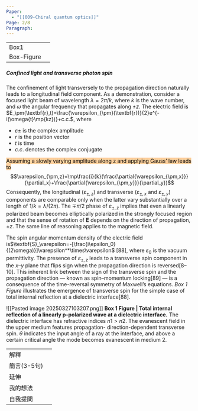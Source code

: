 ```yaml
---
Paper:
  - "[[009-Chiral quantum optics]]"
Page: 2/8
Paragraph:
---
```


|            |     |
| ---------- | --- |
| Box1       |     |
| Box-Figure |     |



##### Confined light and transverse photon spin

The confinement of light transversely to the propagation direction naturally leads to a longitudinal field component. As a demonstration, consider a focused light beam of wavelength $λ =  2π /k$, where $k$ is the wave number, and $ω$ the angular frequency that propagates along $± z$. The electric field is $E_\pm(\textbf{r},t)=\frac{\varepsilon_{\pm}(\textbf{r})}{2}e^{-i(\omega{t}\mp{kz})}+c.c.$, where
- $\varepsilon\pm$ is the complex amplitude
- $r$ is the position vector
- $t$ is time
- $c.c.$ denotes the complex conjugate

<mark style="background: #FFB86CA6;">Assuming a slowly varying amplitude along z and applying Gauss’ law leads to</mark>
$$\varepsilon_{\pm,z}=\mp\frac{i}{k}(\frac{\partial{\varepsilon_{\pm,x}}}{\partial_x}+\frac{\partial{\varepsilon_{\pm,y}}}{\partial_y})$$
Consequently, the longitudinal ($\varepsilon_{\pm,z}$) and transverse ($\varepsilon_{\pm,x}$ and $\varepsilon_{\pm,y}$) components are comparable only when the latter vary substantially over a length of $1/k =  λ/(2π )$. The $∓π/2$ phase of $\varepsilon_{\pm,z}$ implies that even a linearly polarized beam becomes elliptically polarized in the strongly focused region and that the sense of rotation of $\textbf{E}$ depends on the direction of propagation, $± z$. The same line of reasoning applies to the magnetic field.

The spin angular momentum density of the electric field is$\textbf{S}_\varepsilon=-[\frac{i\epsilon_0}{(2\omega)}]\varepsilon^*\times\varepsilon$ [88], where $ε_0$ is the vacuum permittivity. The presence of $\varepsilon_{±,z}$ leads to a transverse spin component in the $x–y$ plane that flips sign when the propagation direction is reversed[8–10]. This inherent link between the sign of the transverse spin and the propagation  direction — known as spin–momentum locking[89] — is a consequence of the time-reversal symmetry of Maxwell’s equations. *Box 1 Figure* illustrates the emergence of transverse spin for the simple case of total internal reflection at a dielectric interface[88].


![[Pasted image 20250327103207.png]]
**Box 1 Figure | Total internal reflection of a linearly p-polarized wave at a dielectric interface.**  The dielectric interface has refractive indices $n1>  n2$. The evanescent field in the upper medium features propagation- direction-dependent transverse spin. $θ$ indicates the input angle of a ray at the interface, and above a certain critical angle the mode becomes evanescent in medium 2.


|          |     |
| -------- | --- |
| 解釋       |     |
| 簡言(3-5句) |     |
| 延伸       |     |
| 我的想法     |     |
| 自我提問     |     |

